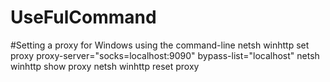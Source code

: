 # UseFulCommand

#Setting a proxy for Windows using the command-line
netsh winhttp set proxy proxy-server="socks=localhost:9090" bypass-list="localhost"
netsh winhttp show proxy
netsh winhttp reset proxy
